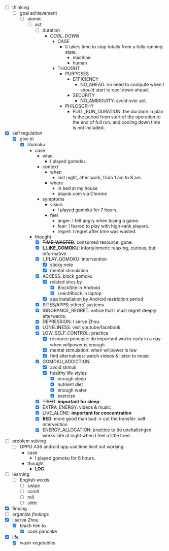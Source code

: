 - [ ] thinking
    - [ ] goal achievement
        - [ ] atomic
            - [ ] act
                - [ ] duration
                    - *COOL_DOWN*
                        - CASE
                            - It takes time to stop totally from a fully running state.
                                - machine
                                - human
                        - THOUGHT
                            - PURPOSES
                                - EFFICIENCY
                                    - NO_AHEAD: no need to compute when I should start to cool down ahead.
                                - SECURITY
                                    - NO_AMBIGUITY: avoid over act.
                            - PHILOSOPHY
                                - FULL_RUN_DURATION: the duration in plan is the period from start of the operation to the end of full run, and cooling down time is not included.
- [x] self regulation
    - [x] give in
        - [x] Gomoku
            - case
                - what
                    - I played gomoku.
                - context
                    - when
                        - last night, after work, from 1 am to 8 am.
                    - where
                        - in bed at my house
                        - playok.com via Chrome
                - symptoms
                    - vision
                        - I played gomoku for 7 hours.
                    - feel
                        - anger: I felt angry when losing a game.
                        - fear: I feared to play with high-rank players.
                        - regret: I regret after time was wasted.
            - thought
                - [x] ~~TIME_WASTED~~: consumed resource, gone.
                - [x] **I_LIKE_GOMOKU**: infortainment: relaxing, curious, but informative
                - [x] I_PLAY_GOMOKU: intervention
                    - [x] sticky note
                    - [x] mental stimulation
                - [x] ACCESS: block gomoku
                    - [x] related sites by 
                        - [x] BlockSite in Android
                        - [x] LeechBlock in laptop
                    - [x] app installation by Android restriction period
                - [x] ~~SITES/APPS~~: others' systems
                - [x] IGNORANCE_REGRET: notice that I must regret deeply afterwards. 
                - [x] DEPRESSION: I serve Zhou.
                - [x] LONELINESS: visit youtube/facebook.
                - [x] LOW_SELF_CONTROL: practice
                    - [x] resource principle: do important works early in a day when willpower is enough.
                    - [x] mental stimulation: when willpower is low
                    - [x] find alternatives: watch videos & listen to music
                - [x] GOMOKU_ADDICTION: 
                    - [x] avoid stimuli
                    - [x] healthy life styles
                        - [x] enough sleep
                        - [x] nutrient diet
                        - [x] enough water
                        - [x] exercise
                - [x] ~~TIRED~~: **important for sleep**
                - [x] EXTRA_ENERGY: videos & music
                - [x] LIVE_ALONE: **important for concentration**
                - [x] **BED**: more good than bad -> cut the transfer: self intervention 
                - [x] ENERGY_ALLOCATION: practice to do unchallenged works late at night when I feel a little tired.
- [ ] problem solving
    - [ ] OPPO A36 android app use time limit not working
        - case
            - I played gomoku for 6 hours.
        - thought
            - **LOG**
- [ ] learning
    - [ ] English words
        - [ ] swipe
        - [ ] scroll
        - [ ] roll
        - [ ] slide
- [x] finding
- [ ] *organize findings*
- [x] I serve Zhou
    - [x] teach him to
        - [x] cook pancake
- [x] life
    - [x] wash vegetables